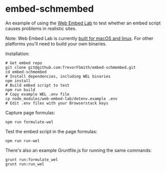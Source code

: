 # embed-schmembed

An example of using the [Web Embed Lab](https://github.com/fullstorydev/web-embed-lab) to test whether an embed script causes problems in realistic sites.

Note: Web Embed Lab is currently [built for macOS and linux](https://github.com/fullstorydev/web-embed-lab/releases). For other platforms you'll need to build your own binaries.

Installation:

	# Get embed repo
	git clone git@github.com:TrevorFSmith/embed-schmembed.git
	cd embed-schmembed
	# Install dependencies, including WEL binaries
	npm install
	# Build embed script to test
	npm run build 
	# Copy example WEL .env file
	cp node_modules/web-embed-lab/dotenv.example .env
	# Edit .env files with your Browserstack keys

Capture page formulas:

	npm run formulate-wel

Test the embed script in the page formulas:

	npm run run-wel

There's also an example Gruntfile.js for running the same commands:

	grunt run:formulate_wel
	grunt run:run_wel

